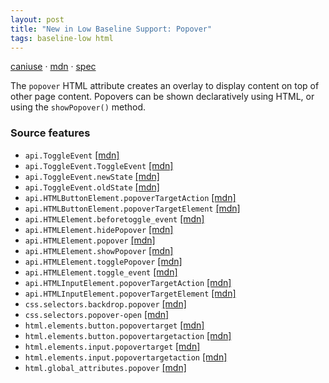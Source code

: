 ```yaml
---
layout: post
title: "New in Low Baseline Support: Popover"
tags: baseline-low html
---
```


[caniuse](https://caniuse.com/?search=popover) · [mdn](https://developer.mozilla.org/en-US/search?q=Popover) · [spec](https://html.spec.whatwg.org/multipage/popover.html)

The `popover` HTML attribute creates an overlay to display content on top of other page content. Popovers can be shown declaratively using HTML, or using the `showPopover()` method.

### Source features

- ``api.ToggleEvent`` [[mdn]](https://developer.mozilla.org/en-US/search?q=api.ToggleEvent)
- ``api.ToggleEvent.ToggleEvent`` [[mdn]](https://developer.mozilla.org/en-US/search?q=api.ToggleEvent.ToggleEvent)
- ``api.ToggleEvent.newState`` [[mdn]](https://developer.mozilla.org/en-US/search?q=api.ToggleEvent.newState)
- ``api.ToggleEvent.oldState`` [[mdn]](https://developer.mozilla.org/en-US/search?q=api.ToggleEvent.oldState)
- ``api.HTMLButtonElement.popoverTargetAction`` [[mdn]](https://developer.mozilla.org/en-US/search?q=api.HTMLButtonElement.popoverTargetAction)
- ``api.HTMLButtonElement.popoverTargetElement`` [[mdn]](https://developer.mozilla.org/en-US/search?q=api.HTMLButtonElement.popoverTargetElement)
- ``api.HTMLElement.beforetoggle_event`` [[mdn]](https://developer.mozilla.org/en-US/search?q=api.HTMLElement.beforetoggle_event)
- ``api.HTMLElement.hidePopover`` [[mdn]](https://developer.mozilla.org/en-US/search?q=api.HTMLElement.hidePopover)
- ``api.HTMLElement.popover`` [[mdn]](https://developer.mozilla.org/en-US/search?q=api.HTMLElement.popover)
- ``api.HTMLElement.showPopover`` [[mdn]](https://developer.mozilla.org/en-US/search?q=api.HTMLElement.showPopover)
- ``api.HTMLElement.togglePopover`` [[mdn]](https://developer.mozilla.org/en-US/search?q=api.HTMLElement.togglePopover)
- ``api.HTMLElement.toggle_event`` [[mdn]](https://developer.mozilla.org/en-US/search?q=api.HTMLElement.toggle_event)
- ``api.HTMLInputElement.popoverTargetAction`` [[mdn]](https://developer.mozilla.org/en-US/search?q=api.HTMLInputElement.popoverTargetAction)
- ``api.HTMLInputElement.popoverTargetElement`` [[mdn]](https://developer.mozilla.org/en-US/search?q=api.HTMLInputElement.popoverTargetElement)
- ``css.selectors.backdrop.popover`` [[mdn]](https://developer.mozilla.org/en-US/search?q=css.selectors.backdrop.popover)
- ``css.selectors.popover-open`` [[mdn]](https://developer.mozilla.org/en-US/search?q=css.selectors.popover-open)
- ``html.elements.button.popovertarget`` [[mdn]](https://developer.mozilla.org/en-US/search?q=html.elements.button.popovertarget)
- ``html.elements.button.popovertargetaction`` [[mdn]](https://developer.mozilla.org/en-US/search?q=html.elements.button.popovertargetaction)
- ``html.elements.input.popovertarget`` [[mdn]](https://developer.mozilla.org/en-US/search?q=html.elements.input.popovertarget)
- ``html.elements.input.popovertargetaction`` [[mdn]](https://developer.mozilla.org/en-US/search?q=html.elements.input.popovertargetaction)
- ``html.global_attributes.popover`` [[mdn]](https://developer.mozilla.org/en-US/search?q=html.global_attributes.popover)

